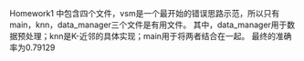 
Homework1 中包含四个文件，vsm是一个最开始的错误思路示范，所以只有main，knn，data_manager三个文件是有用文件。
其中，data_manager用于数据预处理；knn是K-近邻的具体实现；main用于将两者结合在一起。
最终的准确率为0.79129
